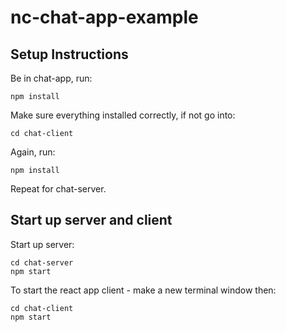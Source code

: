 # nc-chat-app-example

## Setup Instructions

Be in chat-app, run:

    npm install

Make sure everything installed correctly, if not go into:

    cd chat-client

Again, run:

    npm install

Repeat for chat-server.

## Start up server and client

Start up server:

    cd chat-server
    npm start

To start the react app client - make a new terminal window then:

    cd chat-client
    npm start
